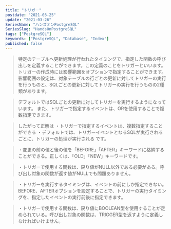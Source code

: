 ```yaml
---
title: "トリガー"
postdate: "2021-03-25"
update: "2021-03-26"
SeriesName: "ハンズオンPostgreSQL"
SeriesSlug: "HandsOnPostgreSQL"
tags: ["PostgreSQL"]
keywords: ["PostgreSQL", "Database", "Index"]
published: false
---
```


> 特定のテーブルへ更新処理が行われたタイミングで、指定した関数の呼び出しを定義することができます。この定義のことをトリガーといいます。
トリガーの作成時には影響範囲をオプションで指定することができます。影響範囲の設定は、対象テーブルの行ごとの更新に対してトリガーの実行を行うものと、SQLごとの更新に対してトリガーの実行を行うものの2種類があります。

> デフォルトではSQLごとの更新に対してトリガーを実行するようになっています。
また、トリガーで指定するイベントは、ORを使用することで複数指定できます。

> したがって正解は ・トリガーで指定するイベントは、複数指定することができる ・デフォルトでは、トリガーイベントとなるSQLが実行されるごとに、トリガーの処理が実行される です。

> ・変更の前の値と後の値を「BEFORE」「AFTER」キーワードに格納することができる。正しくは、「OLD」「NEW」キーワードです。

> ・トリガーで使用する関数は、戻り値がNULL以外である必要がある。呼び出し対象の関数が返す値がNULLでも問題ありません。

> ・トリガーを実行するタイミングは、イベントの前にしか指定できない。BEFORE、AFTERオプションを設定することで、トリガーの実行タイミングを、指定したイベントの実行前後に指定できます。

> ・トリガーで使用する関数は、戻り値にBOOLEAN型を使用することが定められている。呼び出し対象の関数は、TRIGGER型を返すように定義しなければいけません。